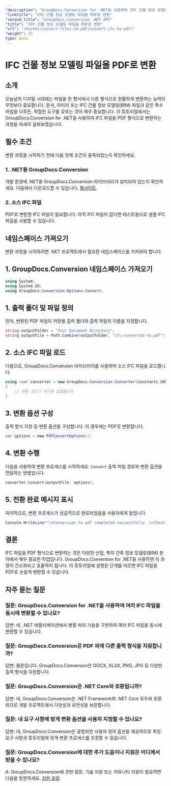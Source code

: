 ```yaml
---
"description": "GroupDocs.Conversion for .NET을 사용하여 IFC 건물 정보 모델링 파일을 PDF 형식으로 손쉽게 변환하는 방법을 알아보세요."
"linktitle": "IFC 건물 정보 모델링 파일을 PDF로 변환"
"second_title": "GroupDocs.Conversion .NET API"
"title": "IFC 건물 정보 모델링 파일을 PDF로 변환"
"url": "/ko/net/convert-files-to-pdf/convert-ifc-to-pdf/"
"weight": 25
type: docs
---
```

# IFC 건물 정보 모델링 파일을 PDF로 변환

## 소개
오늘날의 디지털 시대에는 파일을 한 형식에서 다른 형식으로 원활하게 변환하는 능력이 무엇보다 중요합니다. 문서, 이미지 또는 IFC 건물 정보 모델링(BIM) 파일과 같은 특수 파일을 다루든, 적절한 도구를 갖추는 것이 매우 중요합니다. 이 튜토리얼에서는 GroupDocs.Conversion for .NET을 사용하여 IFC 파일을 PDF 형식으로 변환하는 과정을 자세히 살펴보겠습니다. 
## 필수 조건
변환 과정을 시작하기 전에 다음 전제 조건이 충족되었는지 확인하세요.
### 1. .NET용 GroupDocs.Conversion
개발 환경에 .NET용 GroupDocs.Conversion 라이브러리가 설치되어 있는지 확인하세요. 다음에서 다운로드할 수 있습니다. [웹사이트](https://releases.groupdocs.com/conversion/net/).
### 2. 소스 IFC 파일
PDF로 변환할 IFC 파일이 필요합니다. 아직 IFC 파일이 없다면 테스트용으로 샘플 IFC 파일을 사용할 수 있습니다.

## 네임스페이스 가져오기
변환 과정을 시작하려면 .NET 프로젝트에서 필요한 네임스페이스를 가져와야 합니다. 
## 1. GroupDocs.Conversion 네임스페이스 가져오기
```csharp
using System;
using System.IO;
using GroupDocs.Conversion.Options.Convert;
```
## 1. 출력 폴더 및 파일 정의
먼저, 변환된 PDF 파일이 저장될 출력 폴더와 출력 파일의 이름을 지정합니다.
```csharp
string outputFolder = "Your Document Directory";
string outputFile = Path.Combine(outputFolder, "ifc-converted-to.pdf");
```
## 2. 소스 IFC 파일 로드
다음으로, GroupDocs.Conversion 라이브러리를 사용하여 소스 IFC 파일을 로드합니다.
```csharp
using (var converter = new GroupDocs.Conversion.Converter(Constants.SAMPLE_IFC))
{
    // 변환 코드가 여기에 삽입됩니다
}
```
## 3. 변환 옵션 구성
출력 형식 지정 등 변환 옵션을 구성합니다. 이 경우에는 PDF로 변환합니다.
```csharp
var options = new PdfConvertOptions();
```
## 4. 변환 수행
다음을 사용하여 변환 프로세스를 시작하세요. `Convert` 출력 파일 경로와 변환 옵션을 전달하는 방법입니다.
```csharp
converter.Convert(outputFile, options);
```
## 5. 전환 완료 메시지 표시
마지막으로, 변환 프로세스가 성공적으로 완료되었음을 사용자에게 알립니다.
```csharp
Console.WriteLine("\nConversion to pdf completed successfully. \nCheck output in {0}", outputFolder);
```

## 결론
IFC 파일을 PDF 형식으로 변환하는 것은 다양한 산업, 특히 건축 정보 모델링(BIM) 분야에서 매우 중요한 작업입니다. GroupDocs.Conversion for .NET을 사용하면 이 과정이 간소화되고 효율적이 됩니다. 이 튜토리얼에 설명된 단계를 따르면 IFC 파일을 PDF로 손쉽게 변환할 수 있습니다.
## 자주 묻는 질문
### 질문: GroupDocs.Conversion for .NET을 사용하여 여러 IFC 파일을 동시에 변환할 수 있나요?
답변: 네, .NET 애플리케이션에서 병렬 처리 기술을 구현하여 여러 IFC 파일을 동시에 변환할 수 있습니다.
### 질문: GroupDocs.Conversion은 PDF 외에 다른 출력 형식을 지원합니까?
답변: 물론입니다. GroupDocs.Conversion은 DOCX, XLSX, PNG, JPG 등 다양한 출력 형식을 지원합니다.
### 질문: GroupDocs.Conversion은 .NET Core와 호환됩니까?
답변: 네, GroupDocs.Conversion은 .NET Framework와 .NET Core 모두와 호환되므로 개발 프로젝트에서 다양성과 유연성을 보장합니다.
### 질문: 내 요구 사항에 맞게 변환 옵션을 사용자 지정할 수 있나요?
답변: 네, GroupDocs.Conversion은 광범위한 사용자 정의 옵션을 제공하므로 특정 요구 사항과 튜토리얼에 맞게 변환 프로세스를 조정할 수 있습니다.
### 질문: GroupDocs.Conversion에 대한 추가 도움이나 지원은 어디에서 받을 수 있나요?
A: GroupDocs.Conversion에 관한 질문, 기술 지원 또는 커뮤니티 지원이 필요하면 다음을 방문하세요. [지원 포럼](https://forum.groupdocs.com/c/conversion/11).